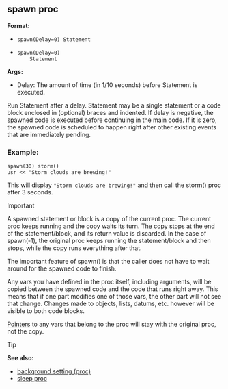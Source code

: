 ## spawn proc

**Format:**
+   ```dm
    spawn(Delay=0) Statement
    ```
+   ```dm
    spawn(Delay=0)
        Statement
    ```

**Args:**
+   Delay: The amount of time (in 1/10 seconds) before Statement is
    executed.

Run Statement after a delay. Statement may be a single
statement or a code block enclosed in (optional) braces and indented. If
delay is negative, the spawned code is executed before continuing in the
main code. If it is zero, the spawned code is scheduled to happen right
after other existing events that are immediately pending.
### Example:

```dm
spawn(30) storm()
usr << "Storm clouds are brewing!"
```

This will display `"Storm clouds are brewing!"` and
then call the storm() proc after 3 seconds.

> [!IMPORTANT]
>A spawned statement or block is a copy of the current proc. The
current proc keeps running and the copy waits its turn. The copy stops
at the end of the statement/block, and its return value is discarded.
> In the case of spawn(-1), the original proc keeps running the
statement/block and then stops, while the copy runs everything after
that.

The important feature of spawn() is that the caller does not
have to wait around for the spawned code to finish. 

Any vars
you have defined in the proc itself, including arguments, will be copied
between the spawned code and the code that runs right away. This means
that if one part modifies one of those vars, the other part will not see
that change. Changes made to objects, lists, datums, etc. however will
be visible to both code blocks.

[Pointers](/ref/operator/&/pointer.md) to any vars that belong to the
proc will stay with the original proc, not the copy.

> [!TIP] 
> **See also:**
> +   [background setting (proc)](/ref/proc/set/background.md) 
> +   [sleep proc](/ref/proc/sleep.md) 